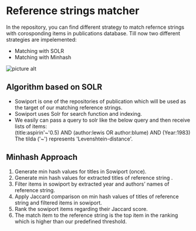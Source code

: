 # Reference strings matcher

In the repository, you can find different strategy to match refernce strings with corosponding 
items in publications database. Till now two different strategies are impelemented:
* Matching with SOLR
* Matching with Minhash

![picture alt](https://s27.postimg.org/65kwnvhwj/stex.png "Matching workflow")

## Algorithm based on SOLR
* Sowiport is one of the repositories of publication which will be used as the target of our matching reference strings.
* Sowiport uses Solr for search function and indexing.
* We easily can pass a query to solr like the below query and then receive lists of items:
	<br />(title:aspirin'\~'0.5) AND (author:lewis OR author:blume) AND (Year:1983)
	<br />The tilda ('\~') represents 'Levenshtein-distance'.
	
## Minhash Approach
1. Generate min hash values for titles in Sowiport (once).
2. Generate min hash values for extracted titles of reference string .
3. Filter items in sowiport by extracted year and authors’ names of reference string.
4. Apply Jaccard comparison on min hash values of titles of reference string and filtered items in sowiport.
5. Rank the sowiport items regarding their Jaccard score.
6. The match item to the reference string is the top item in the ranking which is higher than our predefined threshold.



 